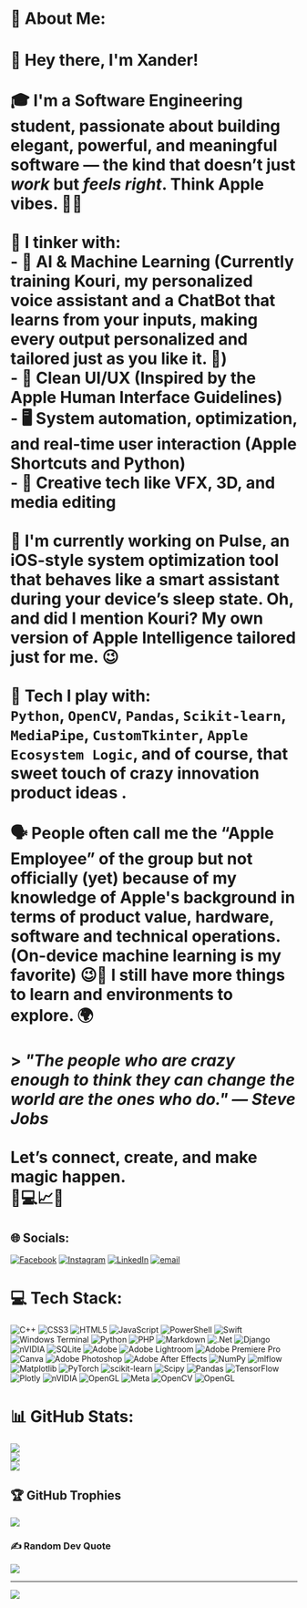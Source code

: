 # 💫 About Me:
# 👋 Hey there, I'm Xander!<br><br>🎓 I'm a Software Engineering student, passionate about building elegant, powerful, and meaningful software — the kind that doesn’t just *work* but *feels right*. Think Apple vibes. 🍎✨<br><br>🔧 I tinker with:<br>- 🧠 AI & Machine Learning (Currently training Kouri, my personalized voice assistant and a ChatBot that learns from your inputs, making every output personalized and tailored just as you like it. 🤖)<br>- 🧼 Clean UI/UX (Inspired by the Apple Human Interface Guidelines)<br>- 🖥️ System automation, optimization, and real-time user interaction (Apple Shortcuts and Python)<br>- 📸 Creative tech like VFX, 3D, and media editing<br><br>🚀 I'm currently working on **Pulse**, an iOS-style system optimization tool that behaves like a smart assistant during your device’s sleep state. Oh, and did I mention Kouri? My own version of Apple Intelligence tailored just for me. 😉<br><br>🧪 Tech I play with:<br>`Python`, `OpenCV`, `Pandas`, `Scikit-learn`, `MediaPipe`, `CustomTkinter`, `Apple Ecosystem Logic`, and of course, that sweet touch of **crazy innovation product ideas** .<br><br>🗣️ People often call me the “Apple Employee” of the group but not officially (yet) because of my knowledge of Apple's background in terms of product value, hardware, software and technical operations. (On-device machine learning is my favorite) 😉🍎 I still have more things to learn and environments to explore. 🌍 <br><br>> _"The people who are crazy enough to think they can change the world are the ones who do." — Steve Jobs_<br><br>Let’s connect, create, and make magic happen.  <br>🧠💻📈🚀  <br>


## 🌐 Socials:
[![Facebook](https://img.shields.io/badge/Facebook-%231877F2.svg?logo=Facebook&logoColor=white)](https://facebook.com/XanderDacillo) [![Instagram](https://img.shields.io/badge/Instagram-%23E4405F.svg?logo=Instagram&logoColor=white)](https://instagram.com/lourdxnd) [![LinkedIn](https://img.shields.io/badge/LinkedIn-%230077B5.svg?logo=linkedin&logoColor=white)](https://linkedin.com/in/LordXanderN.Dacillo) [![email](https://img.shields.io/badge/Email-D14836?logo=gmail&logoColor=white)](mailto:lordxanderdacillo@gmail.com) 

# 💻 Tech Stack:
![C++](https://img.shields.io/badge/c++-%2300599C.svg?style=for-the-badge&logo=c%2B%2B&logoColor=white) ![CSS3](https://img.shields.io/badge/css3-%231572B6.svg?style=for-the-badge&logo=css3&logoColor=white) ![HTML5](https://img.shields.io/badge/html5-%23E34F26.svg?style=for-the-badge&logo=html5&logoColor=white) ![JavaScript](https://img.shields.io/badge/javascript-%23323330.svg?style=for-the-badge&logo=javascript&logoColor=%23F7DF1E) ![PowerShell](https://img.shields.io/badge/PowerShell-%235391FE.svg?style=for-the-badge&logo=powershell&logoColor=white) ![Swift](https://img.shields.io/badge/swift-F54A2A?style=for-the-badge&logo=swift&logoColor=white) ![Windows Terminal](https://img.shields.io/badge/Windows%20Terminal-%234D4D4D.svg?style=for-the-badge&logo=windows-terminal&logoColor=white) ![Python](https://img.shields.io/badge/python-3670A0?style=for-the-badge&logo=python&logoColor=ffdd54) ![PHP](https://img.shields.io/badge/php-%23777BB4.svg?style=for-the-badge&logo=php&logoColor=white) ![Markdown](https://img.shields.io/badge/markdown-%23000000.svg?style=for-the-badge&logo=markdown&logoColor=white) ![.Net](https://img.shields.io/badge/.NET-5C2D91?style=for-the-badge&logo=.net&logoColor=white) ![Django](https://img.shields.io/badge/django-%23092E20.svg?style=for-the-badge&logo=django&logoColor=white) ![nVIDIA](https://img.shields.io/badge/cuda-000000.svg?style=for-the-badge&logo=nVIDIA&logoColor=green) ![SQLite](https://img.shields.io/badge/sqlite-%2307405e.svg?style=for-the-badge&logo=sqlite&logoColor=white) ![Adobe](https://img.shields.io/badge/adobe-%23FF0000.svg?style=for-the-badge&logo=adobe&logoColor=white) ![Adobe Lightroom](https://img.shields.io/badge/Adobe%20Lightroom-31A8FF.svg?style=for-the-badge&logo=Adobe%20Lightroom&logoColor=white) ![Adobe Premiere Pro](https://img.shields.io/badge/Adobe%20Premiere%20Pro-9999FF.svg?style=for-the-badge&logo=Adobe%20Premiere%20Pro&logoColor=white) ![Canva](https://img.shields.io/badge/Canva-%2300C4CC.svg?style=for-the-badge&logo=Canva&logoColor=white) ![Adobe Photoshop](https://img.shields.io/badge/adobe%20photoshop-%2331A8FF.svg?style=for-the-badge&logo=adobe%20photoshop&logoColor=white) ![Adobe After Effects](https://img.shields.io/badge/Adobe%20After%20Effects-9999FF.svg?style=for-the-badge&logo=Adobe%20After%20Effects&logoColor=white) ![NumPy](https://img.shields.io/badge/numpy-%23013243.svg?style=for-the-badge&logo=numpy&logoColor=white) ![mlflow](https://img.shields.io/badge/mlflow-%23d9ead3.svg?style=for-the-badge&logo=numpy&logoColor=blue) ![Matplotlib](https://img.shields.io/badge/Matplotlib-%23ffffff.svg?style=for-the-badge&logo=Matplotlib&logoColor=black) ![PyTorch](https://img.shields.io/badge/PyTorch-%23EE4C2C.svg?style=for-the-badge&logo=PyTorch&logoColor=white) ![scikit-learn](https://img.shields.io/badge/scikit--learn-%23F7931E.svg?style=for-the-badge&logo=scikit-learn&logoColor=white) ![Scipy](https://img.shields.io/badge/SciPy-%230C55A5.svg?style=for-the-badge&logo=scipy&logoColor=%white) ![Pandas](https://img.shields.io/badge/pandas-%23150458.svg?style=for-the-badge&logo=pandas&logoColor=white) ![TensorFlow](https://img.shields.io/badge/TensorFlow-%23FF6F00.svg?style=for-the-badge&logo=TensorFlow&logoColor=white) ![Plotly](https://img.shields.io/badge/Plotly-%233F4F75.svg?style=for-the-badge&logo=plotly&logoColor=white) ![nVIDIA](https://img.shields.io/badge/nVIDIA-%2376B900.svg?style=for-the-badge&logo=nVIDIA&logoColor=white) ![OpenGL](https://img.shields.io/badge/OpenGL-white?logo=OpenGL&style=for-the-badge) ![Meta](https://img.shields.io/badge/Meta-%230467DF.svg?style=for-the-badge&logo=Meta&logoColor=white) ![OpenCV](https://img.shields.io/badge/opencv-%23white.svg?style=for-the-badge&logo=opencv&logoColor=white) ![OpenGL](https://img.shields.io/badge/OpenGL-%23FFFFFF.svg?style=for-the-badge&logo=opengl)
# 📊 GitHub Stats:
![](https://github-readme-stats.vercel.app/api?username=TadeyRuk&theme=dark&hide_border=false&include_all_commits=true&count_private=true)<br/>
![](https://nirzak-streak-stats.vercel.app/?user=TadeyRuk&theme=dark&hide_border=false)<br/>
![](https://github-readme-stats.vercel.app/api/top-langs/?username=TadeyRuk&theme=dark&hide_border=false&include_all_commits=true&count_private=true&layout=compact)

## 🏆 GitHub Trophies
![](https://github-profile-trophy.vercel.app/?username=TadeyRuk&theme=radical&no-frame=false&no-bg=true&margin-w=4)

### ✍️ Random Dev Quote
![](https://quotes-github-readme.vercel.app/api?type=horizontal&theme=radical)

---
[![](https://visitcount.itsvg.in/api?id=TadeyRuk&icon=0&color=0)](https://visitcount.itsvg.in)

<!-- Proudly created with GPRM ( https://gprm.itsvg.in ) -->

